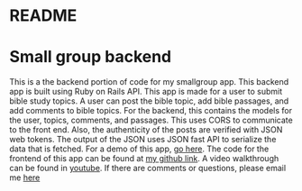 # README

# Small group backend

This is a the backend portion of code for my smallgroup app. This backend app is built using Ruby on Rails API. This app is made for a user to submit bible study topics. A user can post the bible topic, add bible passages, and add comments to bible topics. For the backend, this contains the models for the user, topics, comments, and passages. This uses CORS to communicate to the front end. Also, the authenticity of the posts are verified with JSON web tokens. The output of the JSON uses JSON fast API to serialize the data that is fetched. For a demo of this app, [go here](https://jolly-khorana-0814fc.netlify.app). The code for the frontend of this app can be found at [my github link](https://github.com/ting682/smallgroup-frontend). A video walkthrough can be found in [youtube](https://www.youtube.com/watch?v=gzb9VecaUb0). If there are comments or questions, please email me [here](mailto:tchung682@gmail.com)



